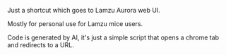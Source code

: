 Just a shortcut which goes to Lamzu Aurora web UI. 

Mostly for personal use for Lamzu mice users. 

Code is generated by AI, it's just a simple script that opens a chrome tab and redirects to a URL. 

